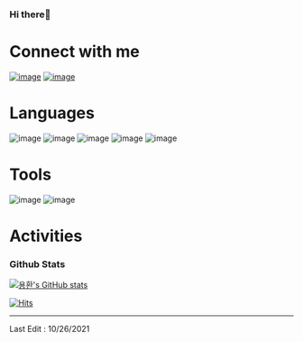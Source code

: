 ### Hi there👋

# Connect with me

[![image](https://img.shields.io/badge/Velog-1DA1F2?style=for-the-badge)](https://velog.io/@hahahaa8642)
[![image](https://img.shields.io/badge/Gmail-D14836?style=for-the-badge&logo=gmail&logoColor=white)](mailto:hahahaa8642@gmail.com)

# Languages
  
![image](https://img.shields.io/badge/Java-007396?style=for-the-badge&logo=Java&logoColor=white)
![image](https://img.shields.io/badge/Python-3776AB?style=for-the-badge&logo=Python&logoColor=white)
![image](https://img.shields.io/badge/Spring-6DB33F?style=for-the-badge&logo=Spring&logoColor=white)
![image](https://img.shields.io/badge/SpringBoot-6DB33F?style=for-the-badge&logo=SpringBoot&logoColor=white)
![image](https://img.shields.io/badge/MySQL-4479A1?style=for-the-badge&logo=MySQL&logoColor=white)

# Tools
  
![image](https://img.shields.io/badge/Git-F05032?style=for-the-badge&logo=Git&logoColor=white)
![image](https://img.shields.io/badge/Slack-4A154B?style=for-the-badge&logo=Slack&logoColor=white)

# Activities

### Github Stats
[![용환's GitHub stats](https://github-readme-stats.vercel.app/api?username=yongyongkr)](https://github.com/anuraghazra/github-readme-stats)

[![Hits](https://hits.seeyoufarm.com/api/count/incr/badge.svg?url=https%3A%2F%2Fgithub.com%2Fyongyongkr&count_bg=%2379C83D&title_bg=%23555555&icon=&icon_color=%23E7E7E7&title=hits&edge_flat=false)](https://hits.seeyoufarm.com)
___

Last Edit : 10/26/2021
